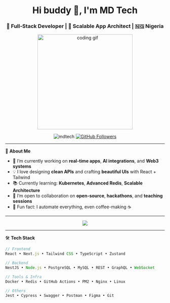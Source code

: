 <h1 align="center">Hi buddy 👋, I'm MD Tech</h1>
<h3 align="center">🚀 Full-Stack Developer | 🔬 Scalable App Architect | 🇳🇬 Nigeria</h3>

<p align="center">
  <img src="https://media.giphy.com/media/qgQUggAC3Pfv687qPC/giphy.gif" width="300" alt="coding gif" />
</p>

<p align="center">
  <img src="https://komarev.com/ghpvc/?username=mdauwal&label=Profile%20views&color=0e75b6&style=flat" alt="mdtech" />
  <a href="https://github.com/mdauwal?tab=followers">
    <img src="https://img.shields.io/github/followers/mdauwal?label=Followers&style=social" alt="GitHub Followers" />
  </a>
</p>

---

🧠 **About Me**

- 🔭 I’m currently working on **real-time apps**, **AI integrations**, and **Web3 systems**
- 💡 I love designing **clean APIs** and crafting **beautiful UIs** with React + Tailwind
- 📚 Currently learning: **Kubernetes**, **Advanced Redis**, **Scalable Architecture**
- 👯 I’m open to collaboration on **open-source**, **hackathons**, and **teaching sessions**
- 🧩 Fun fact: I automate everything, even coffee-making ☕

---

<!-- Custom Contribution Calendar -->
<p align="center">
  <img src="https://github-contribution-graph.ezra.sh/api?username=mdtech&bg_color=0d1117&color=58a6ff&line=3fb950&point=bc8cff&area=true&area_color=58a6ff" />
</p>

---
🛠️ **Tech Stack**

```ts
// Frontend
React • Next.js • Tailwind CSS • TypeScript • Zustand

// Backend
NestJS • Node.js • PostgreSQL • MySQL • REST • GraphQL • WebSocket

// Tools & Infra
Docker • Redis • GitHub Actions • PM2 • Nginx • Linux

// Others
Jest • Cypress • Swagger • Postman • Figma • Git
